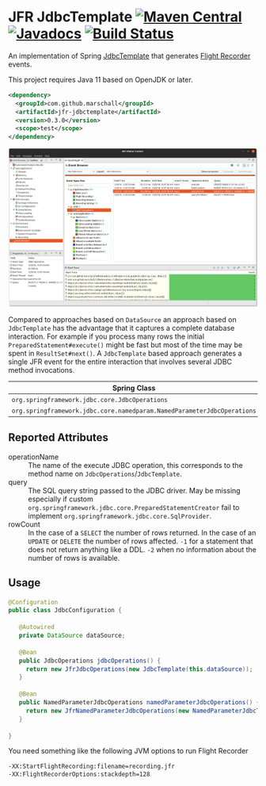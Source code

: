 JFR JdbcTemplate [![Maven Central](https://maven-badges.herokuapp.com/maven-central/com.github.marschall/jfr-jdbctemplate/badge.svg)](https://maven-badges.herokuapp.com/maven-central/com.github.marschall/jfr-jdbctemplate) [![Javadocs](https://www.javadoc.io/badge/com.github.marschall/jfr-jdbctemplate.svg)](https://www.javadoc.io/doc/com.github.marschall/jfr-jdbctemplate) [![Build Status](https://travis-ci.org/marschall/jfr-jdbctemplate.svg?branch=master)](https://travis-ci.org/marschall/jfr-jdbctemplate)
================

An implementation of Spring [JdbcTemplate](https://docs.spring.io/spring/docs/current/spring-framework-reference/data-access.html#jdbc) that generates [Flight Recorder](https://openjdk.java.net/jeps/328) events.

This project requires Java 11 based on OpenJDK or later.

```xml
<dependency>
  <groupId>com.github.marschall</groupId>
  <artifactId>jfr-jdbctemplate</artifactId>
  <version>0.3.0</version>
  <scope>test</scope>
</dependency>
```

![Flight Recording of a JUnit Test](https://github.com/marschall/jfr-jdbctemplate/raw/master/src/main/javadoc/Screenshot%20from%202018-12-09%2000-08-53.png)

Compared to approaches based on `DataSource` an approach based on `JdbcTemplate` has the advantage that it captures a complete database interaction. For example if you process many rows the initial `PreparedStatement#execute()` might be fast but most of the time may be spent in `ResultSet#next()`. A `JdbcTemplate` based approach generates a single JFR event for the entire interaction that involves several JDBC method invocations.

 Spring Class                                                             | JFR Class                                                              |
|-------------------------------------------------------------------------|------------------------------------------------------------------------|
| `org.springframework.jdbc.core.JdbcOperations`                          | `com.github.marschall.jfrjdbctemplate.JfrJdbcOperations`               |
| `org.springframework.jdbc.core.namedparam.NamedParameterJdbcOperations` | `com.github.marschall.jfrjdbctemplate.JfrNamedParameterJdbcOperations` |

Reported Attributes
-------------------
<dl>
<dt>operationName</dt>
<dd>The name of the execute JDBC operation, this corresponds to the method name on <code>JdbcOperations</code>/<code>JdbcTemplate</code>.</dd>
<dt>query</dt>
<dd>The SQL query string passed to the JDBC driver. May be missing especially if custom <code>org.springframework.jdbc.core.PreparedStatementCreator</code> fail to implement <code>org.springframework.jdbc.core.SqlProvider</code>.</dd>
<dt>rowCount</dt>
<dd>In the case of a <code>SELECT</code> the number of rows returned. In the case of an <code>UPDATE</code> or <code>DELETE</code> the number of rows affected. <code>-1</code> for a statement that does not return anything like a DDL. <code>-2</code> when no information about the number of rows is available.</dd>
</dl>

Usage
-----

```java
@Configuration
public class JdbcConfiguration {

   @Autowired
   private DataSource dataSource;

   @Bean
   public JdbcOperations jdbcOperations() {
     return new JfrJdbcOperations(new JdbcTemplate(this.dataSource));
   }

   @Bean
   public NamedParameterJdbcOperations namedParameterJdbcOperations() {
     return new JfrNamedParameterJdbcOperations(new NamedParameterJdbcTemplate(this.jdbcOperations()));
   }

}
```

You need something like the following JVM options to run Flight Recorder

```
-XX:StartFlightRecording:filename=recording.jfr
-XX:FlightRecorderOptions:stackdepth=128
```
